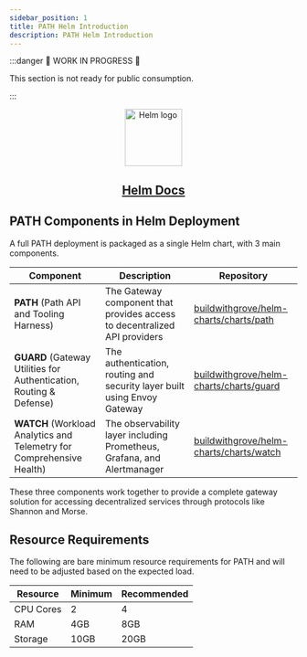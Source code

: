 ```yaml
---
sidebar_position: 1
title: PATH Helm Introduction
description: PATH Helm Introduction
---
```


:::danger 🚧 WORK IN PROGRESS 🚧

This section is not ready for public consumption.

:::

<div align="center">
  <a href="https://helm.sh/docs/">
    <img src="https://www.redhat.com/rhdc/managed-files/helm.svg" alt="Helm logo" width="100"/>
  </a>
  <br/>
  <a href="https://helm.sh/docs/">
    <h2>Helm Docs</h2>
  </a>
</div>

## PATH Components in Helm Deployment

A full PATH deployment is packaged as a single Helm chart, with 3 main components.

| Component                                                             | Description                                                               | Repository                                                                                            |
| --------------------------------------------------------------------- | ------------------------------------------------------------------------- | ----------------------------------------------------------------------------------------------------- |
| **PATH** (Path API and Tooling Harness)                               | The Gateway component that provides access to decentralized API providers | [buildwithgrove/helm-charts/charts/path](https://github.com/buildwithgrove/helm-charts/charts/path)   |
| **GUARD** (Gateway Utilities for Authentication, Routing & Defense)   | The authentication, routing and security layer built using Envoy Gateway  | [buildwithgrove/helm-charts/charts/guard](https://github.com/buildwithgrove/helm-charts/charts/guard) |
| **WATCH** (Workload Analytics and Telemetry for Comprehensive Health) | The observability layer including Prometheus, Grafana, and Alertmanager   | [buildwithgrove/helm-charts/charts/watch](https://github.com/buildwithgrove/helm-charts/charts/watch) |

These three components work together to provide a complete gateway solution for accessing decentralized services through protocols like Shannon and Morse.

## Resource Requirements

The following are bare minimum resource requirements for PATH and will
need to be adjusted based on the expected load.

| Resource  | Minimum | Recommended |
| --------- | ------- | ----------- |
| CPU Cores | 2       | 4           |
| RAM       | 4GB     | 8GB         |
| Storage   | 10GB    | 20GB        |
